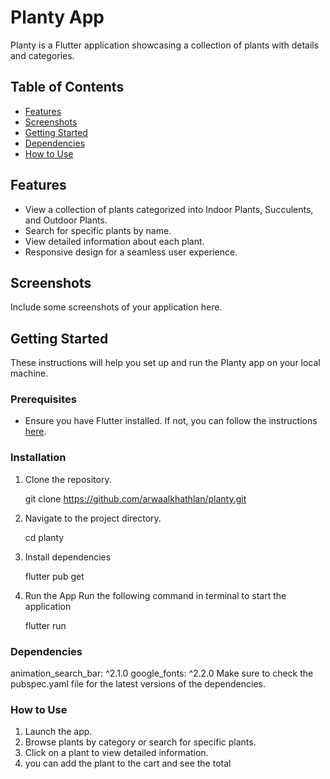 # Planty App

Planty is a Flutter application showcasing a collection of plants with details and categories.

## Table of Contents
- [Features](#features)
- [Screenshots](#screenshots)
- [Getting Started](#getting-started)
- [Dependencies](#dependencies)
- [How to Use](#how-to-use)

## Features
- View a collection of plants categorized into Indoor Plants, Succulents, and Outdoor Plants.
- Search for specific plants by name.
- View detailed information about each plant.
- Responsive design for a seamless user experience.

## Screenshots
Include some screenshots of your application here.

## Getting Started
These instructions will help you set up and run the Planty app on your local machine.

### Prerequisites
- Ensure you have Flutter installed. If not, you can follow the instructions [here](https://flutter.dev/docs/get-started/install).

### Installation
1. Clone the repository.
   
   git clone https://github.com/arwaalkhathlan/planty.git

2. Navigate to the project directory.

   cd planty

3. Install dependencies

   flutter pub get

4. Run the App
   Run the following command in terminal to start the application

   flutter run

  
### Dependencies
 animation_search_bar: ^2.1.0
 google_fonts: ^2.2.0
 Make sure to check the pubspec.yaml file for the latest versions of the dependencies.

### How to Use
  1. Launch the app.
  2. Browse plants by category or search for specific plants.
  3. Click on a plant to view detailed information.
  4. you can add the plant to the cart and see the total




